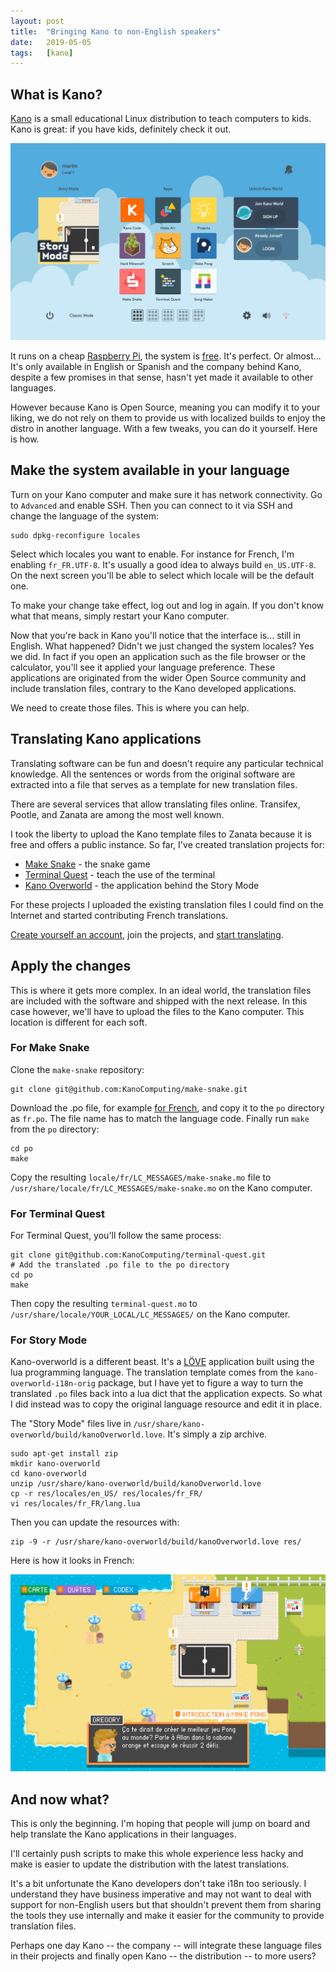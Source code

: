 ```yaml
---
layout: post
title:  "Bringing Kano to non-English speakers"
date:   2019-05-05
tags:   [kano]
---
```


## What is Kano?

[Kano](https://kano.me/) is a small educational Linux distribution to teach
computers to kids. Kano is great: if you have kids, definitely check it out.

[![Kano dashboard](/public/images/kano-dashboard.png)](/public/images/kano-dashboard.png)

It runs on a cheap [Raspberry Pi](https://www.raspberrypi.org/), the system is
[free](https://hello.kano.me/downloads/). It's perfect. Or almost...  It's only
available in English or Spanish and the company behind Kano, despite a few
promises in that sense, hasn't yet made it available to other languages.

However because Kano is Open Source, meaning you can modify it to your liking,
we do not rely on them to provide us with localized builds to enjoy the distro
in another language. With a few tweaks, you can do it yourself. Here is how.

## Make the system available in your language

Turn on your Kano computer and make sure it has network connectivity. Go to
`Advanced` and enable SSH. Then you can connect to it via SSH and change the
language of the system:

```
sudo dpkg-reconfigure locales
```

Select which locales you want to enable. For instance for French, I'm enabling
`fr_FR.UTF-8`. It's usually a good idea to always build `en_US.UTF-8`.
On the next screen you'll be able to select which locale will be the default one.

To make your change take effect, log out and log in again. If you don't know
what that means, simply restart your Kano computer.

Now that you're back in Kano you'll notice that the interface is... still in
English. What happened? Didn't we just changed the system locales? Yes we did.
In fact if you open an application such as the file browser or the calculator,
you'll see it applied your language preference. These applications are
originated from the wider Open Source community and include translation files,
contrary to the Kano developed applications.

We need to create those files. This is where you can help.

## Translating Kano applications

Translating software can be fun and doesn't require any particular technical
knowledge. All the sentences or words from the original software are extracted
into a file that serves as a template for new translation files.

There are several services that allow translating files online. Transifex,
Pootle, and Zanata are among the most well known.

I took the liberty to upload the Kano template files to Zanata because it is
free and offers a public instance. So far, I've created translation projects for:

* [Make Snake](https://translate.zanata.org/project/view/make-snake/) - the snake game
* [Terminal Quest](https://translate.zanata.org/project/view/terminal-quest/) - teach the use of the terminal
* [Kano Overworld](https://translate.zanata.org/project/view/kano-overworld/) - the application behind the Story Mode

For these projects I uploaded the existing translation files I could find on
the Internet and started contributing French translations.

[Create yourself an account](https://translate.zanata.org/account/register),
join the projects, and [start
translating](http://docs.zanata.org/en/release/user-guide/translator-guide/).

## Apply the changes

This is where it gets more complex. In an ideal world, the translation files
are included with the software and shipped with the next release. In this case
however, we'll have to upload the files to the Kano computer. This location is
different for each soft.

### For Make Snake

Clone the `make-snake` repository:

```
git clone git@github.com:KanoComputing/make-snake.git
```

Download the .po file, for example [for
French](https://translate.zanata.org/rest/file/translation/make-snake/3.14.0-0.20171205/fr/po?docId=messages),
and copy it to the `po` directory as `fr.po`. The file name has to match the
language code. Finally run `make` from the `po` directory:

```
cd po
make
```

Copy the resulting `locale/fr/LC_MESSAGES/make-snake.mo` file to
`/usr/share/locale/fr/LC_MESSAGES/make-snake.mo` on the Kano computer.

### For Terminal Quest

For Terminal Quest, you'll follow the same process:

```
git clone git@github.com:KanoComputing/terminal-quest.git
# Add the translated .po file to the po directory
cd po
make
```

Then copy the resulting `terminal-quest.mo` to
`/usr/share/locale/YOUR_LOCAL/LC_MESSAGES/` on the Kano computer.


### For Story Mode

Kano-overworld is a different beast. It's a [LÖVE](https://love2d.org/)
application built using the lua programming language.
The translation template comes from the `kano-overworld-i18n-orig` package, but
I have yet to figure a way to turn the translated `.po` files back into a lua
dict that the application expects. So what I did instead was to copy the
original language resource and edit it in place.

The "Story Mode" files live in
`/usr/share/kano-overworld/build/kanoOverworld.love`. It's simply a zip
archive.

```
sudo apt-get install zip
mkdir kano-overworld
cd kano-overworld
unzip /usr/share/kano-overworld/build/kanoOverworld.love
cp -r res/locales/en_US/ res/locales/fr_FR/
vi res/locales/fr_FR/lang.lua
```

Then you can update the resources with:
```
zip -9 -r /usr/share/kano-overworld/build/kanoOverworld.love res/
```

Here is how it looks in French:

[![Kano Story Mode in French](/public/images/kano-overworld-fr.png)](/public/images/kano-overworld-fr.png)

## And now what?

This is only the beginning. I'm hoping that people will jump on board and help
translate the Kano applications in their languages.

I'll certainly push scripts to make this whole experience less hacky and make
is easier to update the distribution with the latest translations.

It's a bit unfortunate the Kano developers don't take i18n too seriously.
I understand they have business imperative and may not want to deal with
support for non-English users but that shouldn't prevent them from sharing the
tools they use internally and make it easier for the community to provide
translation files.

Perhaps one day Kano -- the company -- will integrate these language files in
their projects and finally open Kano -- the distribution -- to more users?
